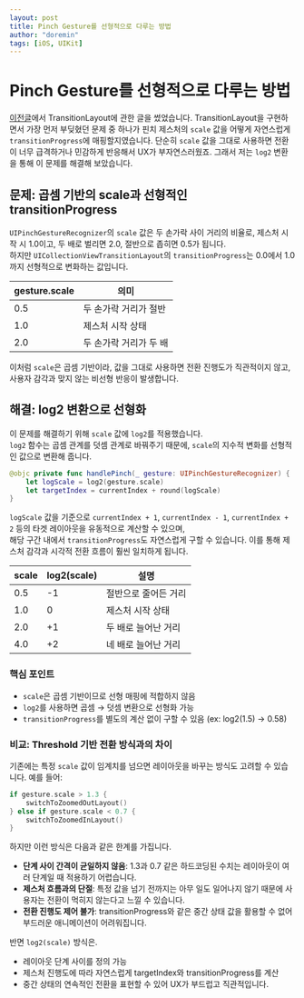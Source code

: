 ```yaml
---
layout: post
title: Pinch Gesture를 선형적으로 다루는 방법
author: "doremin"
tags: [iOS, UIKit]
---
```


# Pinch Gesture를 선형적으로 다루는 방법

[이전글](https://doremin.github.io/2025-06-11/13-07)에서 TransitionLayout에 관한 글을 썼었습니다. TransitionLayout을 구현하면서 가장 먼저 부딪혔던 문제 중 하나가 핀치 제스처의 `scale` 값을 어떻게 자연스럽게 `transitionProgress`에 매핑할지였습니다. 단순히 `scale` 값을 그대로 사용하면 전환이 너무 급격하거나 민감하게 반응해서 UX가 부자연스러웠죠. 그래서 저는 `log2` 변환을 통해 이 문제를 해결해 보았습니다.

## 문제: 곱셈 기반의 scale과 선형적인 transitionProgress

`UIPinchGestureRecognizer`의 `scale` 값은 두 손가락 사이 거리의 비율로, 제스처 시작 시 1.0이고, 두 배로 벌리면 2.0, 절반으로 좁히면 0.5가 됩니다.  
하지만 `UICollectionViewTransitionLayout`의 `transitionProgress`는 0.0에서 1.0까지 선형적으로 변화하는 값입니다.  

| gesture.scale | 의미                   |
|---------------|------------------------|
| 0.5           | 두 손가락 거리가 절반   |
| 1.0           | 제스처 시작 상태        |
| 2.0           | 두 손가락 거리가 두 배  |

이처럼 `scale`은 곱셈 기반이라, 값을 그대로 사용하면 전환 진행도가 직관적이지 않고, 사용자 감각과 맞지 않는 비선형 반응이 발생합니다.

## 해결: log2 변환으로 선형화

이 문제를 해결하기 위해 `scale` 값에 `log2`를 적용했습니다.  
`log2` 함수는 곱셈 관계를 덧셈 관계로 바꿔주기 때문에, `scale`의 지수적 변화를 선형적인 값으로 변환해 줍니다.

```swift
@objc private func handlePinch(_ gesture: UIPinchGestureRecognizer) {
    let logScale = log2(gesture.scale)
    let targetIndex = currentIndex + round(logScale)
}
```

`logScale` 값을 기준으로 `currentIndex + 1`, `currentIndex - 1`, `currentIndex + 2` 등의 타겟 레이아웃을 유동적으로 계산할 수 있으며,  
해당 구간 내에서 `transitionProgress`도 자연스럽게 구할 수 있습니다. 이를 통해 제스처 감각과 시각적 전환 흐름이 훨씬 일치하게 됩니다.

| scale | log2(scale) | 설명                          |
|-------|-------------|-------------------------------|
| 0.5   | -1          | 절반으로 줄어든 거리           |
| 1.0   | 0           | 제스처 시작 상태               |
| 2.0   | +1          | 두 배로 늘어난 거리            |
| 4.0   | +2          | 네 배로 늘어난 거리            |


### 핵심 포인트

- `scale`은 곱셈 기반이므로 선형 매핑에 적합하지 않음  
- `log2`를 사용하면 곱셈 → 덧셈 변환으로 선형화 가능
- `transitionProgress`를 별도의 계산 없이 구할 수 있음 (ex: log2(1.5) -> 0.58)

### 비교: Threshold 기반 전환 방식과의 차이

기존에는 특정 `scale` 값이 임계치를 넘으면 레이아웃을 바꾸는 방식도 고려할 수 있습니다. 예를 들어:

```swift
if gesture.scale > 1.3 {
    switchToZoomedOutLayout()
} else if gesture.scale < 0.7 {
    switchToZoomedInLayout()
}
```

하지만 이런 방식은 다음과 같은 한계를 가집니다.

- **단계 사이 간격이 균일하지 않음**: 1.3과 0.7 같은 하드코딩된 수치는 레이아웃이 여러 단계일 때 적용하기 어렵습니다.
- **제스처 흐름과의 단절**: 특정 값을 넘기 전까지는 아무 일도 일어나지 않기 때문에 사용자는 전환이 먹히지 않는다고 느낄 수 있습니다.
- **전환 진행도 제어 불가**: transitionProgress와 같은 중간 상태 값을 활용할 수 없어 부드러운 애니메이션이 어려워집니다.

반면 `log2(scale)` 방식은.

- 레이아웃 단계 사이를 정의 가능
- 제스처 진행도에 따라 자연스럽게 targetIndex와 transitionProgress를 계산
- 중간 상태의 연속적인 전환을 표현할 수 있어 UX가 부드럽고 직관적입니다.
